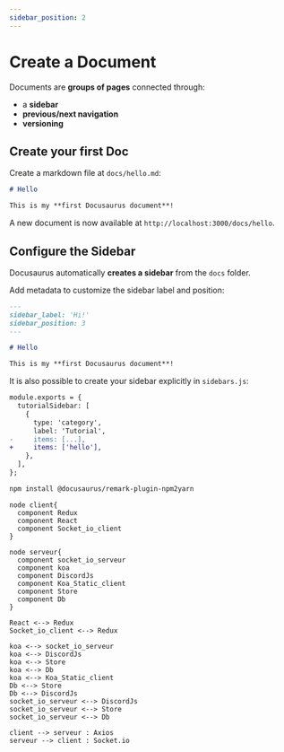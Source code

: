 ```yaml
---
sidebar_position: 2
---
```


# Create a Document

Documents are **groups of pages** connected through:

- a **sidebar**
- **previous/next navigation**
- **versioning**

## Create your first Doc

Create a markdown file at `docs/hello.md`:

```md title="docs/hello.md"
# Hello

This is my **first Docusaurus document**!
```

A new document is now available at `http://localhost:3000/docs/hello`.

## Configure the Sidebar

Docusaurus automatically **creates a sidebar** from the `docs` folder.

Add metadata to customize the sidebar label and position:

```md title="docs/hello.md" {1-4}
---
sidebar_label: 'Hi!'
sidebar_position: 3
---

# Hello

This is my **first Docusaurus document**!
```

It is also possible to create your sidebar explicitly in `sidebars.js`:

```diff title="sidebars.js"
module.exports = {
  tutorialSidebar: [
    {
      type: 'category',
      label: 'Tutorial',
-     items: [...],
+     items: ['hello'],
    },
  ],
};
```

```bash npm2yarn
npm install @docusaurus/remark-plugin-npm2yarn
```


```plantuml V1
node client{
  component Redux
  component React
  component Socket_io_client
}

node serveur{
  component socket_io_serveur
  component koa
  component DiscordJs
  component Koa_Static_client
  component Store
  component Db
}

React <--> Redux
Socket_io_client <--> Redux

koa <--> socket_io_serveur
koa <--> DiscordJs
koa <--> Store
koa <--> Db
koa <--> Koa_Static_client
Db <--> Store
Db <--> DiscordJs
socket_io_serveur <--> DiscordJs
socket_io_serveur <--> Store
socket_io_serveur <--> Db

client --> serveur : Axios
serveur --> client : Socket.io
```



